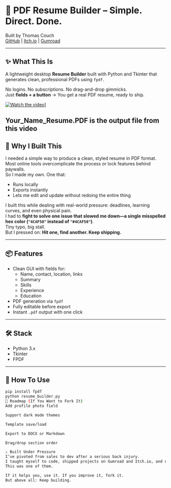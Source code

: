 # 🧾 PDF Resume Builder – Simple. Direct. Done.

Built by Thomas Couch  
[GitHub](https://github.com/Couchtr26) | [Itch.io](https://greyknightsoftware.itch.io) | [Gumroad](https://greyknight5.gumroad.com)

---

## ✨ What This Is

A lightweight desktop **Resume Builder** built with Python and Tkinter that generates clean, professional PDFs using `fpdf`.

No logins. No subscriptions. No drag-and-drop gimmicks.  
Just **fields + a button** → You get a real PDF resume, ready to ship.

[![Watch the video](https://img.youtube.com/vi/y8ravoyPtAA/hqdefault.jpg)](https://youtube.com/shorts/y8ravoyPtAA?feature=share)]

Your_Name_Resume.PDF is the output file from this video
---

## 🧠 Why I Built This

I needed a simple way to produce a clean, styled resume in PDF format.  
Most online tools overcomplicate the process or lock features behind paywalls.  
So I made my own. One that:

- Runs locally
- Exports instantly
- Lets me edit and update without redoing the entire thing

I built this while dealing with real-world pressure: deadlines, learning curves, and even physical pain.  
I had to **fight to solve one issue that slowed me down—a single misspelled hex color (`"4CAF50"` instead of `"#4CAF50"`)**.  
Tiny typo, big stall.  
But I pressed on: **Hit one, find another. Keep shipping.**

---

## 📦 Features

- Clean GUI with fields for:
  - Name, contact, location, links
  - Summary
  - Skills
  - Experience
  - Education
- PDF generation via `fpdf`
- Fully editable before export
- Instant `.pdf` output with one click

---

## 🛠️ Stack

- Python 3.x
- Tkinter
- FPDF

---

## 🏁 How To Use

```bash
pip install fpdf
python resume_builder.py
🚧 Roadmap (If You Want to Fork It)
Add profile photo field

Support dark mode themes

Template save/load

Export to DOCX or Markdown

Drag/drop section order

⚔️ Built Under Pressure
I’ve pivoted from sales to dev after a serious back injury.
I taught myself to code, shipped projects on Gumroad and Itch.io, and now I’m building tools that solve real pain points.
This was one of them.

If it helps you, use it. If you improve it, fork it.
But above all: Keep building.
